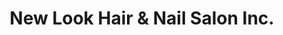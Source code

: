 ---
title: "New Look Hair & Nail Salon Inc."
url: /howard-beach/new-look-hair-und-nail-salon-inc/
shop: Kosmetik
---
